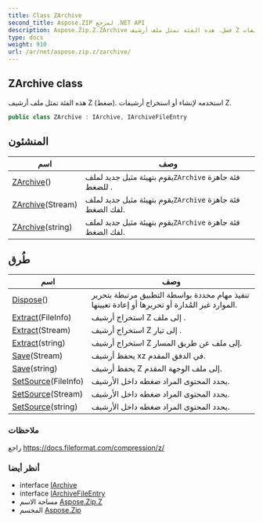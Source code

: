 ```yaml
---
title: Class ZArchive
second_title: Aspose.ZIP لمرجع .NET API
description: Aspose.Zip.Z.ZArchive فصل. هذه الفئة تمثل ملف أرشيف Z ضغط. استخدمه لإنشاء أو استخراج أرشيفات Z.
type: docs
weight: 910
url: /ar/net/aspose.zip.z/zarchive/
---
```

## ZArchive class

هذه الفئة تمثل ملف أرشيف Z (ضغط). استخدمه لإنشاء أو استخراج أرشيفات Z.

```csharp
public class ZArchive : IArchive, IArchiveFileEntry
```

## المنشئون

| اسم | وصف |
| --- | --- |
| [ZArchive](zarchive/#constructor)() | يقوم بتهيئة مثيل جديد لملف`ZArchive` فئة جاهزة للضغط . |
| [ZArchive](zarchive/#constructor_1)(Stream) | يقوم بتهيئة مثيل جديد لملف`ZArchive` فئة جاهزة لفك الضغط. |
| [ZArchive](zarchive/#constructor_2)(string) | يقوم بتهيئة مثيل جديد لملف`ZArchive` فئة جاهزة لفك الضغط. |

## طُرق

| اسم | وصف |
| --- | --- |
| [Dispose](../../aspose.zip.z/zarchive/dispose/)() | تنفيذ مهام محددة بواسطة التطبيق مرتبطة بتحرير الموارد غير المُدارة أو تحريرها أو إعادة تعيينها. |
| [Extract](../../aspose.zip.z/zarchive/extract/#extract_1)(FileInfo) | استخراج أرشيف Z إلى ملف . |
| [Extract](../../aspose.zip.z/zarchive/extract/#extract_2)(Stream) | استخراج أرشيف Z إلى تيار . |
| [Extract](../../aspose.zip.z/zarchive/extract/#extract)(string) | استخراج أرشيف Z إلى ملف عن طريق المسار. |
| [Save](../../aspose.zip.z/zarchive/save/#save)(Stream) | يحفظ أرشيف xz في الدفق المقدم. |
| [Save](../../aspose.zip.z/zarchive/save/#save_1)(string) | يحفظ أرشيف Z إلى ملف الوجهة المقدم. |
| [SetSource](../../aspose.zip.z/zarchive/setsource/#setsource)(FileInfo) | يحدد المحتوى المراد ضغطه داخل الأرشيف. |
| [SetSource](../../aspose.zip.z/zarchive/setsource/#setsource_1)(Stream) | يحدد المحتوى المراد ضغطه داخل الأرشيف. |
| [SetSource](../../aspose.zip.z/zarchive/setsource/#setsource_2)(string) | يحدد المحتوى المراد ضغطه داخل الأرشيف. |

### ملاحظات

راجع https://docs.fileformat.com/compression/z/

### أنظر أيضا

* interface [IArchive](../../aspose.zip/iarchive/)
* interface [IArchiveFileEntry](../../aspose.zip/iarchivefileentry/)
* مساحة الاسم [Aspose.Zip.Z](../../aspose.zip.z/)
* المجسم [Aspose.Zip](../../)


